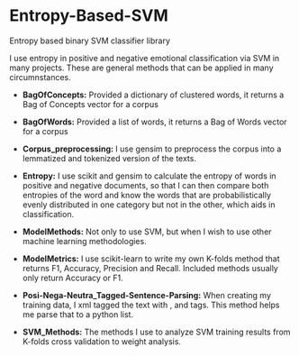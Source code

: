 # Entropy-Based-SVM
Entropy based binary SVM classifier library

I use entropy in positive and negative emotional classification via SVM in many projects. These are general methods that can be applied in many circumnstances. 

* __BagOfConcepts:__ Provided a dictionary of clustered words, it returns a Bag of Concepts vector for a corpus

* __BagOfWords:__ Provided a list of words, it returns a Bag of Words vector for a corpus

* __Corpus_preprocessing:__ I use gensim to preprocess the corpus into a lemmatized and tokenized version of the texts.

* __Entropy:__ I use scikit and gensim to calculate the entropy of words in positive and negative documents, so that I can then compare both entropies of the word and know the words that are probabilistically evenly distributed in one category but not in the other, which aids in classification.

* __ModelMethods:__ Not only to use SVM, but when I wish to use other machine learning methodologies.

* __ModelMetrics:__ I use scikit-learn to write my own K-folds method that returns F1, Accuracy, Precision and Recall. Included methods usually only return Accuracy or F1.

* __Posi-Nega-Neutra_Tagged-Sentence-Parsing:__ When creating my training data, I xml tagged the text with <positive>, <negative> and <neutral> tags. This method helps me parse that to a python list.

* __SVM_Methods:__ The methods I use to analyze SVM training results from K-folds cross validation to weight analysis.

